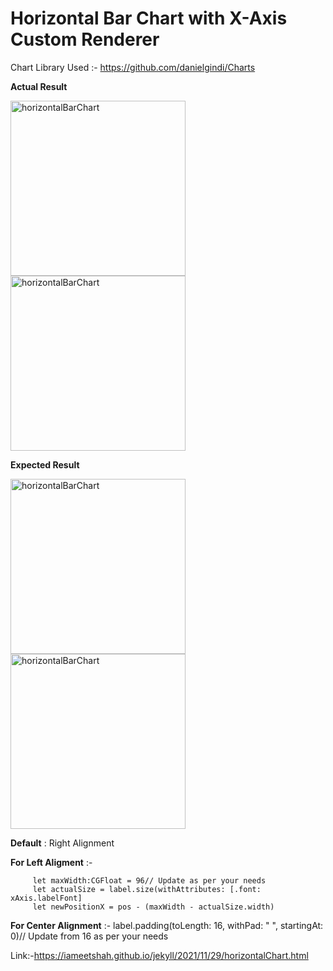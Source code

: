 # Horizontal Bar Chart with X-Axis Custom Renderer

Chart Library Used :- https://github.com/danielgindi/Charts

**Actual Result**

<img width="280" alt="horizontalBarChart" src="https://iameetshah.github.io/assets/Actual_result_Segment1.png">
<img width="280" alt="horizontalBarChart" src="https://iameetshah.github.io/assets/Actual_result_Segment2.png">


**Expected Result**

<img width="280" alt="horizontalBarChart" src="https://iameetshah.github.io/assets/Expected_result_Segment1.png">
<img width="280" alt="horizontalBarChart" src="https://iameetshah.github.io/assets/Expected_result_Segment2.png">

**Default** : Right Alignment

**For Left Aligment** :-

         let maxWidth:CGFloat = 96// Update as per your needs
         let actualSize = label.size(withAttributes: [.font: xAxis.labelFont]
         let newPositionX = pos - (maxWidth - actualSize.width)
   
  
**For Center Alignment** :-
label.padding(toLength: 16, withPad: " ", startingAt: 0)// Update from 16 as per your needs

Link:-https://iameetshah.github.io/jekyll/2021/11/29/horizontalChart.html
    
    
   
   
